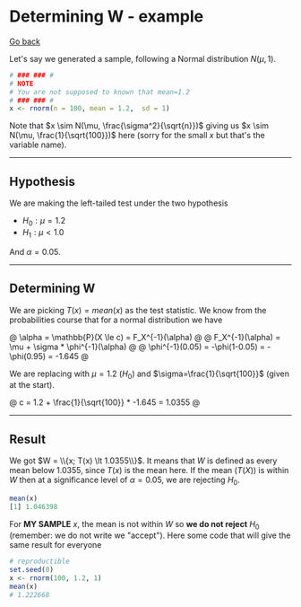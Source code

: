 # Determining W - example

[Go back](../index.md#tests)

Let's say we generated a sample, following
a Normal distribution $N(\mu, 1)$.

```r
# ### ### #
# NOTE
# You are not supposed to known that mean=1.2
# ### ### #
x <- rnorm(n = 100, mean = 1.2,  sd = 1)
```

Note that $x \sim N(\mu, \frac{\sigma^2}{\sqrt{n}})$
giving us $x \sim N(\mu, \frac{1}{\sqrt{100}})$
here (sorry for the small $x$ but that's the variable
name).

<hr class="sl">

## Hypothesis

We are making the left-tailed test under the
two hypothesis

* $H_0: \mu = 1.2$
* $H_1: \mu \lt 1.0$

And $\alpha=0.05$.

<hr class="sl">

## Determining W

We are picking $T(x)=mean(x)$ as the test statistic.
We know from the probabilities course that
for a normal distribution we have

@
\alpha = \mathbb{P}(X \le c) = F_X^{-1}(\alpha)
@
@
F_X^{-1}(\alpha) = \mu + \sigma * \phi^{-1}(\alpha)
@
@
\phi^{-1}(0.05) = -\phi(1-0.05) = -\phi(0.95) = -1.645
@

We are replacing with $\mu=1.2$ ($H_0$) and 
$\sigma=\frac{1}{\sqrt{100}}$ (given at the start).

@
c = 1.2 + \frac{1}{\sqrt{100}} * -1.645 = 1.0355
@

<hr class="sl">

## Result

We got $W = \\{x; T(x) \lt 1.0355\\}$. It means that
$W$ is defined as every mean below $1.0355$, since
$T(x)$ is the mean here. If the mean ($T(X)$) is within
$W$ then at a significance level of $\alpha=0.05$,
we are rejecting $H_0$.

```r
mean(x)
[1] 1.046398
```

For **MY SAMPLE** $x$, the mean is not within $W$
so **we do not reject** $H_0$ (remember: we do not write
we "accept"). Here some code that will
give the same result for everyone

```r
# reproductible
set.seed(0)
x <- rnorm(100, 1.2, 1)
mean(x)
# 1.222668
```